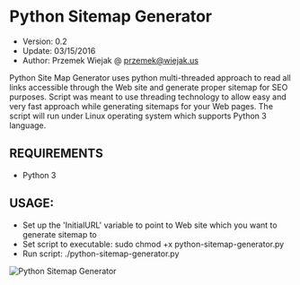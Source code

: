 # Python Sitemap Generator
- Version: 0.2
- Update: 03/15/2016
- Author: Przemek Wiejak @ przemek@wiejak.us

Python Site Map Generator uses python multi-threaded approach to read all links accessible through the Web site and generate proper sitemap for SEO purposes. 
Script was meant to use threading technology to allow easy and very fast approach while generating sitemaps for your Web pages.
The script will run under Linux operating system which supports Python 3 language.

## REQUIREMENTS
- Python 3

## USAGE:
- Set up the 'InitialURL' variable to point to Web site which you want to generate sitemap to
- Set script to executable: sudo chmod +x python-sitemap-generator.py
- Run script: ./python-sitemap-generator.py

![Python Sitemap Generator](https://raw.github.com/wiejakp/python-sitemap-generator/master/screenshot.png)
